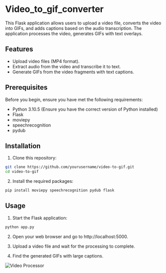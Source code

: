 # Video_to_gif_converter

This Flask application allows users to upload a video file, converts the video into GIFs, and adds captions based on the audio transcription. The application processes the video, generates GIFs with text overlays.

## Features

- Upload video files (MP4 format).
- Extract audio from the video and transcribe it to text.
- Generate GIFs from the video fragments with text captions.

## Prerequisites

Before you begin, ensure you have met the following requirements:

- Python 3.10.5 (Ensure you have the correct version of Python installed)
- Flask
- moviepy
- speechrecognition
- pydub

## Installation
1. Clone this repository:

```bash
git clone https://github.com/yourusername/video-to-gif.git
cd video-to-gif
```

2. Install the required packages:
```bash
pip install moviepy speechrecognition pydub flask
```
## Usage
1. Start the Flask application:
```bash
python app.py
```
2. Open your web browser and go to http://localhost:5000.

3. Upload a video file and wait for the processing to complete.

4. Find the generated GIFs with large captions.

![Video Processor](https://github.com/pragyakashyap/Video_to_gif_converter/assets/47416981/dd86e9fe-2607-4235-ab89-cff0cebaa39c)



